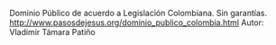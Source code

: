 Dominio Público de acuerdo a Legislación Colombiana. Sin garantías. 
http://www.pasosdejesus.org/dominio_publico_colombia.html
Autor: Vladimir Támara Patiño


